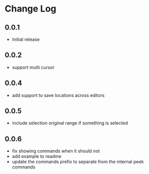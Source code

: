 # Change Log

## 0.0.1

- Initial release

## 0.0.2

- support multi cursor

## 0.0.4

- add support to save locations across editors

## 0.0.5

- include selection original range if something is selected

## 0.0.6

- fix showing commands when it should not
- add example to readme
- update the commands prefix to separate from the internal peek commands
